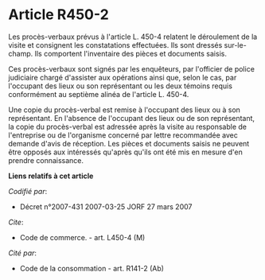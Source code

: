 # Article R450-2

Les procès-verbaux prévus à l'article L. 450-4 relatent le déroulement de la visite et consignent les constatations
effectuées. Ils sont dressés sur-le-champ. Ils comportent l'inventaire des pièces et documents saisis.

Ces procès-verbaux sont signés par les enquêteurs, par l'officier de police judiciaire chargé d'assister aux opérations ainsi
que, selon le cas, par l'occupant des lieux ou son représentant ou les deux témoins requis conformément au septième alinéa de
l'article L. 450-4.

Une copie du procès-verbal est remise à l'occupant des lieux ou à son représentant. En l'absence de l'occupant des lieux ou
de son représentant, la copie du procès-verbal est adressée après la visite au responsable de l'entreprise ou de l'organisme
concerné par lettre recommandée avec demande d'avis de réception. Les pièces et documents saisis ne peuvent être opposés aux
intéressés qu'après qu'ils ont été mis en mesure d'en prendre connaissance.

**Liens relatifs à cet article**

_Codifié par_:

  - Décret n°2007-431 2007-03-25 JORF 27 mars 2007

_Cite_:

  - Code de commerce. - art. L450-4 (M)

_Cité par_:

  - Code de la consommation - art. R141-2 (Ab)
